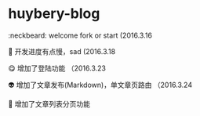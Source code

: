 # huybery-blog
:neckbeard: welcome fork or start (2016.3.16

:bear: 开发进度有点慢，sad (2016.3.18

:yum: 增加了登陆功能 （2016.3.23

:alien: 增加了文章发布(Markdown)，单文章页路由 （2016.3.24

:running: 增加了文章列表分页功能
